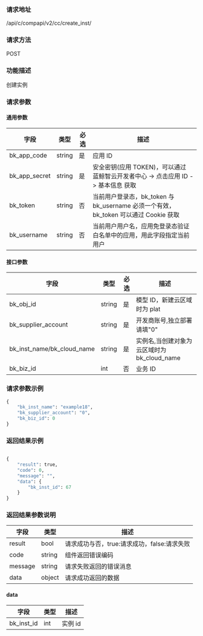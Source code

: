 
### 请求地址

/api/c/compapi/v2/cc/create_inst/



### 请求方法

POST


### 功能描述

创建实例

### 请求参数


#### 通用参数

| 字段 | 类型 | 必选 |  描述 |
|-----------|------------|--------|------------|
| bk_app_code  |  string    | 是 | 应用 ID     |
| bk_app_secret|  string    | 是 | 安全密钥(应用 TOKEN)，可以通过 蓝鲸智云开发者中心 -&gt; 点击应用 ID -&gt; 基本信息 获取 |
| bk_token     |  string    | 否 | 当前用户登录态，bk_token 与 bk_username 必须一个有效，bk_token 可以通过 Cookie 获取 |
| bk_username  |  string    | 否 | 当前用户用户名，应用免登录态验证白名单中的应用，用此字段指定当前用户 |

#### 接口参数

| 字段                       |  类型      | 必选   |  描述                                      |
|----------------------------|------------|--------|--------------------------------------------|
| bk_obj_id                  | string     | 是     | 模型 ID，新建云区域时为 plat                 |
| bk_supplier_account        | string     | 是     | 开发商账号,独立部署请填"0"                 |
| bk_inst_name/bk_cloud_name | string     | 是     | 实例名,当创建对象为云区域时为 bk_cloud_name |
| bk_biz_id                  | int        | 否     | 业务 ID                                     |



### 请求参数示例

```python
{
    "bk_inst_name": "example18",
    "bk_supplier_account": "0",
    "bk_biz_id": 0
}
```

### 返回结果示例

```python

{
    "result": true,
    "code": 0,
    "message": "",
    "data": {
        "bk_inst_id": 67
    }
}
```

### 返回结果参数说明

 字段      | 类型      | 描述      |
|-----------|-----------|-----------|
| result    | bool      | 请求成功与否，true:请求成功，false:请求失败 |
| code      | string    | 组件返回错误编码 |
| message   | string    | 请求失败返回的错误消息 |
| data      | object    | 请求成功返回的数据 |

#### data

| 字段       | 类型      | 描述     |
|----------- |-----------|----------|
| bk_inst_id | int       | 实例 id   |
